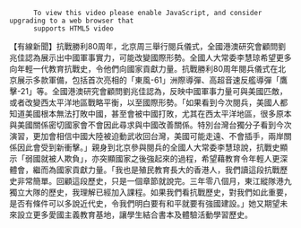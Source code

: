 
          To view this video please enable JavaScript, and consider upgrading to a web browser that
          supports HTML5 video
【有線新聞】抗戰勝利80周年，北京周三舉行閱兵儀式，全國港澳研究會顧問劉兆佳認為展示出中國軍事實力，可能改變國際形勢。全國人大常委李慧琼希望更多向年輕一代教育抗戰史，令他們向國家貢獻力量。抗戰勝利80周年閱兵儀式在北京展示多款軍備，包括首次亮相的「東風-61」洲際導彈、高超音速反艦導彈「鷹擊-21」等。全國港澳研究會顧問劉兆佳認為，反映中國軍事力量可與美國匹敵，或者改變西太平洋地區戰略平衡，以至國際形勢。「如果看到今次閱兵，美國人都知道美國根本無法打敗中國，甚至會被中國打敗，尤其在西太平洋地區，很多原本與美國關係密切國家會不會因此尋求與中國改善關係。特別台灣台獨分子看到今次演習，更加會相信中國大陸被迫動武收回台灣，美國可能走遠、不會插手，兩岸關係因此會受到新衝擊。」親身到北京參與閱兵的全國人大常委李慧琼說，抗戰史顯示「弱國就被人欺負」，亦突顯國家之後強起來的過程，希望藉教育令年輕人更深體會，繼而為國家貢獻力量。「我也是殖民教育長大的香港人，我們讀這段抗戰歷史非常簡單。回顧這段歷史，只是一個章節就說完。三年零八個月，東江縱隊港九獨立大隊的歷史，我理解已經加入課程。如果我們看抗戰歷史，對我們如此重要，是否有條件可以多說近代史，令我們明白要有和平就要有強國建設。」她又期望未來設立更多愛國主義教育基地，讓學生結合書本及體驗活動學習歷史。